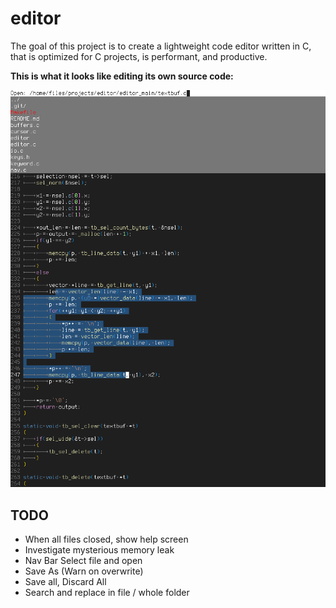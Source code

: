 # editor

The goal of this project is to create a lightweight code editor written in C,
that is optimized for C projects, is performant, and productive.

**This is what it looks like editing its own source code:**

![Screenshot of Editor](screenshot0.png)

## TODO

- When all files closed, show help screen
- Investigate mysterious memory leak
- Nav Bar Select file and open
- Save As (Warn on overwrite)
- Save all, Discard All
- Search and replace in file / whole folder
